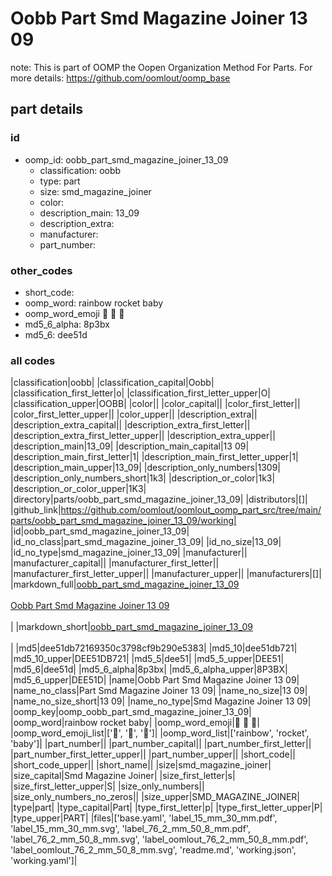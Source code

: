 # Oobb Part Smd Magazine Joiner 13 09  

note: This is part of OOMP the Oopen Organization Method For Parts. For more details: https://github.com/oomlout/oomp_base

##  part details





### id
* oomp_id: oobb_part_smd_magazine_joiner_13_09
  * classification: oobb
  * type: part
  * size: smd_magazine_joiner
  * color: 
  * description_main: 13_09
  * description_extra: 
  * manufacturer: 
  * part_number: 

### other_codes
* short_code: 
* oomp_word: rainbow rocket baby
* oomp_word_emoji :rainbow: :rocket: :baby:
* md5_6_alpha: 8p3bx
* md5_6: dee51d

### all codes 
|classification|oobb|
|classification_capital|Oobb|
|classification_first_letter|o|
|classification_first_letter_upper|O|
|classification_upper|OOBB|
|color||
|color_capital||
|color_first_letter||
|color_first_letter_upper||
|color_upper||
|description_extra||
|description_extra_capital||
|description_extra_first_letter||
|description_extra_first_letter_upper||
|description_extra_upper||
|description_main|13_09|
|description_main_capital|13 09|
|description_main_first_letter|1|
|description_main_first_letter_upper|1|
|description_main_upper|13_09|
|description_only_numbers|1309|
|description_only_numbers_short|1k3|
|description_or_color|1k3|
|description_or_color_upper|1K3|
|directory|parts/oobb_part_smd_magazine_joiner_13_09|
|distributors|[]|
|github_link|https://github.com/oomlout/oomlout_oomp_part_src/tree/main/parts/oobb_part_smd_magazine_joiner_13_09/working|
|id|oobb_part_smd_magazine_joiner_13_09|
|id_no_class|part_smd_magazine_joiner_13_09|
|id_no_size|13_09|
|id_no_type|smd_magazine_joiner_13_09|
|manufacturer||
|manufacturer_capital||
|manufacturer_first_letter||
|manufacturer_first_letter_upper||
|manufacturer_upper||
|manufacturers|[]|
|markdown_full|[oobb_part_smd_magazine_joiner_13_09](https://github.com/oomlout/oomlout_oomp_part_src/tree/main/parts/oobb_part_smd_magazine_joiner_13_09/working)<br>[](https://github.com/oomlout/oomlout_oomp_part_src/tree/main/parts/oobb_part_smd_magazine_joiner_13_09/working)<br>[Oobb Part Smd Magazine Joiner 13 09](https://github.com/oomlout/oomlout_oomp_part_src/tree/main/parts/oobb_part_smd_magazine_joiner_13_09/working)<br><br>|
|markdown_short|[oobb_part_smd_magazine_joiner_13_09](https://github.com/oomlout/oomlout_oomp_part_src/tree/main/parts/oobb_part_smd_magazine_joiner_13_09/working)<br><br>|
|md5|dee51db72169350c3798cf9b290e5383|
|md5_10|dee51db721|
|md5_10_upper|DEE51DB721|
|md5_5|dee51|
|md5_5_upper|DEE51|
|md5_6|dee51d|
|md5_6_alpha|8p3bx|
|md5_6_alpha_upper|8P3BX|
|md5_6_upper|DEE51D|
|name|Oobb Part Smd Magazine Joiner 13 09|
|name_no_class|Part Smd Magazine Joiner 13 09|
|name_no_size|13 09|
|name_no_size_short|13 09|
|name_no_type|Smd Magazine Joiner 13 09|
|oomp_key|oomp_oobb_part_smd_magazine_joiner_13_09|
|oomp_word|rainbow rocket baby|
|oomp_word_emoji|:rainbow: :rocket: :baby:|
|oomp_word_emoji_list|[':rainbow:', ':rocket:', ':baby:']|
|oomp_word_list|['rainbow', 'rocket', 'baby']|
|part_number||
|part_number_capital||
|part_number_first_letter||
|part_number_first_letter_upper||
|part_number_upper||
|short_code||
|short_code_upper||
|short_name||
|size|smd_magazine_joiner|
|size_capital|Smd Magazine Joiner|
|size_first_letter|s|
|size_first_letter_upper|S|
|size_only_numbers||
|size_only_numbers_no_zeros||
|size_upper|SMD_MAGAZINE_JOINER|
|type|part|
|type_capital|Part|
|type_first_letter|p|
|type_first_letter_upper|P|
|type_upper|PART|
|files|['base.yaml', 'label_15_mm_30_mm.pdf', 'label_15_mm_30_mm.svg', 'label_76_2_mm_50_8_mm.pdf', 'label_76_2_mm_50_8_mm.svg', 'label_oomlout_76_2_mm_50_8_mm.pdf', 'label_oomlout_76_2_mm_50_8_mm.svg', 'readme.md', 'working.json', 'working.yaml']|
